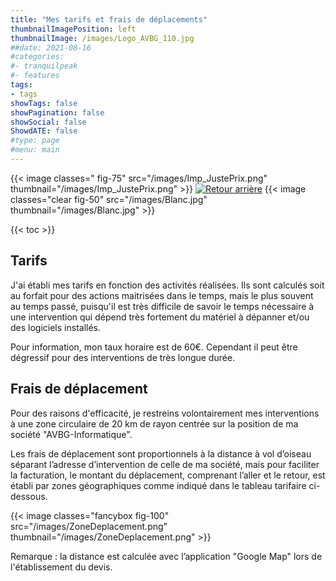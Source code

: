 ```yaml
---
title: "Mes tarifs et frais de déplacements"
thumbnailImagePosition: left
thumbnailImage: /images/Logo_AVBG_110.jpg
##date: 2021-08-16
#categories:
#- tranquilpeak
#- features
tags:
- tags
showTags: false
showPagination: false
showSocial: false
ShowdATE: false
#type: page
#menu: main
---
```

<!--more-->

{{< image classes=" fig-75" src="/images/Imp_JustePrix.png" thumbnail="/images/Imp_JustePrix.png"  >}}
[![Retour arrière](/images/logo-retour-arriere_50.png)](/)
{{< image classes="clear fig-50" src="/images/Blanc.jpg" thumbnail="/images/Blanc.jpg"  >}}



{{< toc >}}

## Tarifs
J'ai établi mes tarifs en fonction des activités réalisées. Ils sont calculés soit au forfait pour des actions maitrisées dans le temps, mais le plus souvent au temps passé, puisqu'il est très difficile de savoir le temps nécessaire à une intervention qui dépend très fortement du matériel à dépanner et/ou des logiciels installés. 

Pour information, mon taux horaire est de 60€. Cependant il peut être dégressif pour des interventions de très longue durée.

## Frais de déplacement

Pour des raisons d'efficacité, je restreins volontairement mes interventions à une zone circulaire de 20 km de rayon centrée sur la position de ma société "AVBG-Informatique".

Les frais de déplacement sont proportionnels à la distance à vol d’oiseau séparant l’adresse d’intervention de celle de ma société, mais pour faciliter la facturation, le montant du déplacement, comprenant l’aller et le retour, est établi par zones géographiques comme indiqué dans le tableau tarifaire ci-dessous.

{{< image classes="fancybox fig-100" src="/images/ZoneDeplacement.png" thumbnail="/images/ZoneDeplacement.png" >}}

Remarque : la distance est calculée avec l’application "Google Map" lors de l'établissement du devis.
